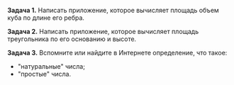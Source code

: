 **Задача 1.**
Написать приложение, которое вычисляет площадь объем куба по длине его ребра.

**Задача 2.**
Написать приложение, которое вычисляет площадь треугольника по его основанию и высоте.

**Задача 3.**
Вспомните или найдите в Интернете определение, что такое:
- "натуральные" числа;
- "простые" числа.


